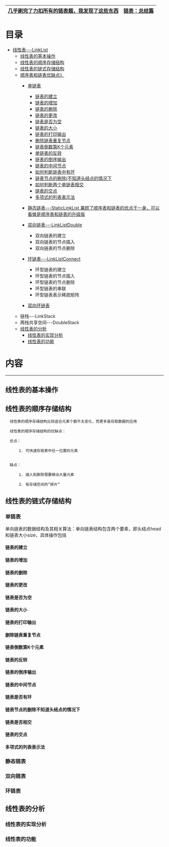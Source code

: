 
[几乎刷完了力扣所有的链表题，我发现了这些东西](https://lucifer.ren/blog/2020/11/08/linked-list/)|[链表：总结篇](https://mp.weixin.qq.com/s/vK0JjSTHfpAbs8evz5hH8A)|
---|---|

# 目录

  *  [线性表---LinkList](https://github.com/stevenli91748/Data-Structure-and-Algorithmic/blob/master/Data%20Structure/%E7%BA%BF%E6%80%A7%E8%A1%A8.md)
      *  [线性表的基本操作](#线性表的基本操作)
      *  [线性表的顺序存储结构](#线性表的顺序存储结构)
      *  [线性表的链式存储结构](#线性表的链式存储结构)
      *  [顺序表和链表优缺点》](http://data.biancheng.net/view/162.html)
         *  [单链表](#单链表)
            * [链表的建立](#链表的建立)
            * [链表的增加](#链表的增加)
            * [链表的删除](#链表的删除)
            * [链表的更改](#链表的更改)
            * [链表是否为空](#链表是否为空)
            * [链表的大小](#链表的大小)
            * [链表的打印输出](#链表的打印输出)
            * [删除链表重复节点](#删除链表重复节点)
            * [链表倒数第K个元素](#链表倒数第K个元素)
            * [单链表的反转](http://c.biancheng.net/view/8105.html)
            - [链表的倒序输出](#链表的倒序输出)
            - [链表的中间节点](#链表的中间节点)
            - [ 如何判断链表中有环](https://blog.csdn.net/sinat_35261315/article/details/79205157)
            - [链表节点的删除(不知道头结点的情况下](#链表节点的删除不知道头结点的情况下)
            - [ 如何判断两个单链表相交](https://www.nowcoder.com/questionTerminal/db55f7f21127403cb268ffad9d23af37)
            - [链表的交点](#链表的交点)
            - [多项式的列表表示法](#多项式的列表表示法)
            
         *  [静态链表---StaticLinkList  兼顾了顺序表和链表的优点于一身，可以看做是顺序表和链表的升级版](http://data.biancheng.net/view/163.html)
             
         *  [双向链表---LinkListDouble](#双向链表)
            -  双向链表的建立
            -  双向链表的节点插入
            -  双向链表的节点删除
         *  [环链表---LinkListConnect](#环链表)
            - 环型链表的建立
            - 环型链表的节点插入
            - 环型链表的节点删除
            - 环型链表的串联
            - 环型链表表示稀疏矩阵
         *  [双向环链表]()   
      *  链栈---LinkStack
      *  两栈共享空间---DoubleStack
      *  [线性表的分析](#线性表的分析)
         *  [线性表的实现分析](#线性表的实现分析)
         *  [线性表的功能](#线性表的功能)

# 内容
---

## 线性表的基本操作
## 线性表的顺序存储结构

      线性表的顺序存储结构比较适合元素个数不太变化，而更多是存取数据的应用
      
      线性表的顺序存储结构的优缺点：
      
      优点：
      
          1. 可快速存取表中任一位置的元素
     
      
      缺点：
      
          1. 插入和删除需要移动大量元素
          
          2. 有存储空间的“碎片”
      
      
      
## 线性表的链式存储结构
### 单链表
单向链表的数据结构及其相关算法：单向链表结构包含两个要素，即头结点head和链表大小size，具体操作包括
#### 链表的建立
#### 链表的增加
#### 链表的删除
#### 链表的更改
#### 链表是否为空
#### 链表的大小
#### 链表的打印输出
#### 删除链表重复节点
#### 链表倒数第K个元素
#### 链表的反转
#### 链表的倒序输出
#### 链表的中间节点
#### 链表是否有环
#### 链表节点的删除不知道头结点的情况下
#### 链表是否相交
#### 链表的交点
#### 多项式的列表表示法

### 静态链表
### 双向链表
### 环链表
## 线性表的分析
### 线性表的实现分析
### 线性表的功能
